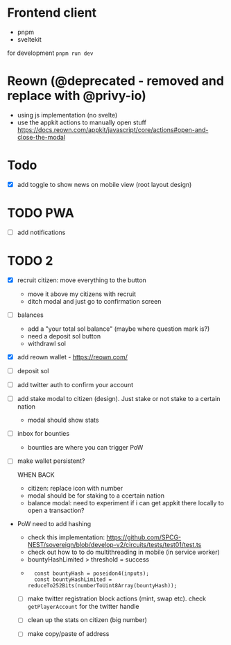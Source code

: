 # Frontend client

- pnpm
- sveltekit


for development
`pnpm run dev`


# Reown (@deprecated - removed and replace with @privy-io)
- using js implementation (no svelte)
- use the appkit actions to manually open stuff https://docs.reown.com/appkit/javascript/core/actions#open-and-close-the-modal

# Todo
- [x] add toggle to show news on mobile view (root layout design)



# TODO PWA
- [ ] add notifications

# TODO 2
- [x] recruit citizen: move everything to the button
    - move it above my citizens with recruit
    - ditch modal and just go to confirmation screen
- [ ] balances
    - add a "your total sol balance" (maybe where question mark is?)
    - need a deposit sol button
    - withdrawl sol
- [x] add reown wallet - https://reown.com/
- [ ] deposit sol
- [ ] add twitter auth to confirm your account
- [ ] add stake modal to citizen (design). Just stake or not stake to a certain nation
    - modal should show stats
- [ ] inbox for bounties
    - bounties are where you can trigger PoW


- [ ] make wallet persistent?



    WHEN BACK
    - citizen: replace icon with number
    - modal should be for staking to a ccertain nation
    - balance modal: need to experiment if i can get appkit there locally to open a transaction?


- PoW need to add hashing
    - check this implementation: https://github.com/SPCG-NEST/sovereign/blob/develop-v2/circuits/tests/test01/test.ts
    - check out how to to do multithreading in mobile (in service worker)
    - bountyHashLimited > threshold = success
    - ```
        const bountyHash = poseidon4(inputs);
        const bountyHashLimited = reduceTo252Bits(numberToUint8Array(bountyHash));
        ```

    
    - [ ] make twitter registration block actions (mint, swap etc). check `getPlayerAccount` for the twitter handle
    - [ ] clean up the stats on citizen  (big number)
    - [ ] make copy/paste of address

